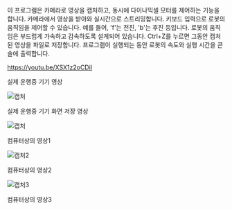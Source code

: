 이 프로그램은 카메라로 영상을 캡처하고, 동시에 다이나믹셀 모터를 제어하는 기능을 합니다.
카메라에서 영상을 받아와 실시간으로 스트리밍합니다.
키보드 입력으로 로봇의 움직임을 제어할 수 있습니다. 예를 들어, 'f'는 전진, 'b'는 후진 등입니다.
로봇의 움직임은 부드럽게 가속하고 감속하도록 설계되어 있습니다.
Ctrl+Z를 누르면 그동안 캡처된 영상을 파일로 저장합니다.
프로그램이 실행되는 동안 로봇의 속도와 실행 시간을 콘솔에 출력합니다.

https://youtu.be/XSX1z2oCDiI

실제 운행중 기기 영상

![캡처](https://github.com/user-attachments/assets/12c6f703-78b2-4361-8d6b-18498e37f805)


실제 운행중 기기 화면 저장 영상

![캡처](https://github.com/user-attachments/assets/76f648c0-bba6-48f8-94d1-96783dbe9758)


컴퓨터상의 영상1

![캡처2](https://github.com/user-attachments/assets/73af4e48-7a7c-43e2-8d91-91a1b1ed1d42)


컴퓨터상의 영상2

![캡처3](https://github.com/user-attachments/assets/d2a42a6c-f090-44c7-9136-4f6a4144844e)


컴퓨터상의 영상3
